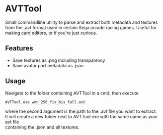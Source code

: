 # AVTTool
Small commandline utility to parse and extract both metadata and textures from the .avt format
used in certain Sega arcade racing games. Useful for making card editors, or if you're just curious.

## Features
 - Save textures as .png including transparency
 - Save avatar part metadata as .json

## Usage
Navigate to the folder containing AVTTool in a cmd, then execute
```
AVTTool.exe wmn_256_fix_bis_full.avt
```
where the second argument is the path to the .avt file you want to extract.\
It will create a new folder next to AVTTool.exe with the same name as your avt file\
containing the .json and all textures. 
